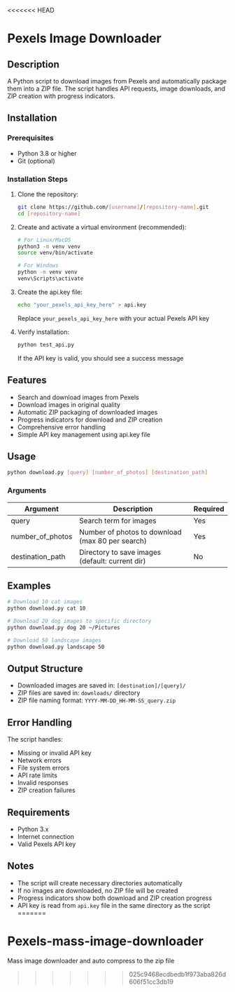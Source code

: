 <<<<<<< HEAD
# Pexels Image Downloader

## Description
A Python script to download images from Pexels and automatically package them into a ZIP file. The script handles API requests, image downloads, and ZIP creation with progress indicators.

## Installation

### Prerequisites
- Python 3.8 or higher
- Git (optional)

### Installation Steps
1. Clone the repository:
   ```bash
   git clone https://github.com/[username]/[repository-name].git
   cd [repository-name]
   ```

2. Create and activate a virtual environment (recommended):
   ```bash
   # For Linux/MacOS
   python3 -m venv venv
   source venv/bin/activate

   # For Windows
   python -m venv venv
   venv\Scripts\activate
   ```

3. Create the api.key file:
   ```bash
   echo "your_pexels_api_key_here" > api.key
   ```
   Replace `your_pexels_api_key_here` with your actual Pexels API key

4. Verify installation:
   ```bash
   python test_api.py
   ```
   If the API key is valid, you should see a success message

## Features
- Search and download images from Pexels
- Download images in original quality
- Automatic ZIP packaging of downloaded images
- Progress indicators for download and ZIP creation
- Comprehensive error handling
- Simple API key management using api.key file

## Usage
```bash
python download.py [query] [number_of_photos] [destination_path]
```

### Arguments
| Argument         | Description                                      | Required |
|------------------|--------------------------------------------------|----------|
| query            | Search term for images                           | Yes      |
| number_of_photos | Number of photos to download (max 80 per search) | Yes      |
| destination_path | Directory to save images (default: current dir)  | No       |

## Examples
```bash
# Download 10 cat images
python download.py cat 10

# Download 20 dog images to specific directory
python download.py dog 20 ~/Pictures

# Download 50 landscape images
python download.py landscape 50
```

## Output Structure
- Downloaded images are saved in: `[destination]/[query]/`
- ZIP files are saved in: `downloads/` directory
- ZIP file naming format: `YYYY-MM-DD_HH-MM-SS_query.zip`

## Error Handling
The script handles:
- Missing or invalid API key
- Network errors
- File system errors
- API rate limits
- Invalid responses
- ZIP creation failures

## Requirements
- Python 3.x
- Internet connection
- Valid Pexels API key

## Notes
- The script will create necessary directories automatically
- If no images are downloaded, no ZIP file will be created
- Progress indicators show both download and ZIP creation progress
- API key is read from `api.key` file in the same directory as the script
=======
# Pexels-mass-image-downloader
Mass image downloader and auto compress to the zip file
>>>>>>> 025c9468ecdbedb1f973aba826d606f51cc3db19
